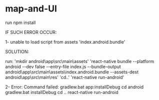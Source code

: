 # map-and-UI

run npm install

IF SUCH ERROR OCCUR:

1- unable to load script from assets 'index.android.bundle'

SOLUTION:

run:
'mkdir android\app\src\main\assets'
'react-native bundle --platform android --dev false --entry-file index.js --bundle-output android\app\src\main\assets\index.android.bundle --assets-dest android\app\src\main\res'
'cd..'
'react-native run-android'

2- Error: Command failed: gradlew.bat app:installDebug
cd android
gradlew.bat installDebug
cd ..
react-native run-android
